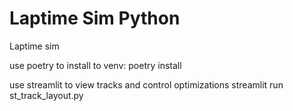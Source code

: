 # Laptime Sim Python
Laptime sim

use poetry to install to venv:
poetry install

use streamlit to view tracks and control optimizations
streamlit run st_track_layout.py